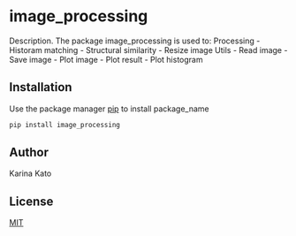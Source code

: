 # image_processing

Description. 
The package image_processing is used to:
	Processing
		- Historam matching
		- Structural similarity
		- Resize image
	Utils
		- Read image
		- Save image
		- Plot image
		- Plot result
		- Plot histogram

## Installation

Use the package manager [pip](https://pip.pypa.io/en/stable/) to install package_name

```bash
pip install image_processing
```

## Author
Karina Kato

## License
[MIT](https://choosealicense.com/licenses/mit/)